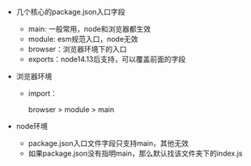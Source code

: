 - 几个核心的package.json入口字段
  - main: 一般常用，node和浏览器都生效
  - module: esm规范入口，node无效
  - browser：浏览器环境下的入口
  - exports：node14.13后支持，可以覆盖前面的字段


- 浏览器环境
  - import：

    browser > module > main

- node环境
  - package.json入口文件字段只支持main，其他无效
  - 如果package.json没有指明main，那么默认找该文件夹下的index.js